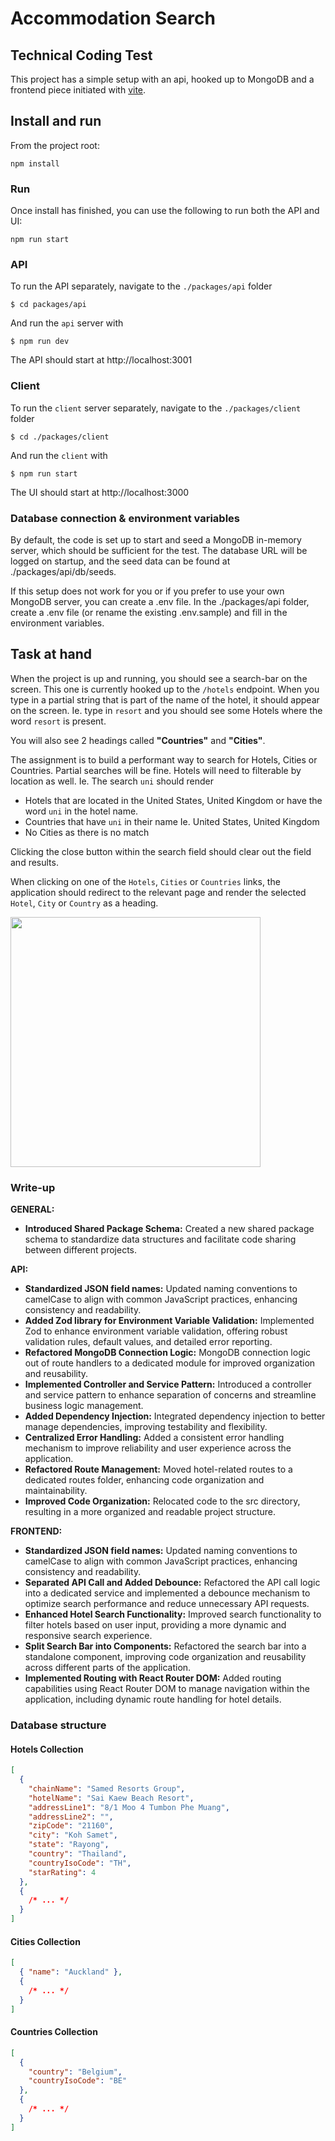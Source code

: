 # Accommodation Search

## Technical Coding Test

This project has a simple setup with an api, hooked up to MongoDB and a frontend piece initiated with [vite](https://vitejs.dev/).

## Install and run

From the project root:

```
npm install
```

### Run

Once install has finished, you can use the following to run both the API and UI:

```
npm run start
```

### API

To run the API separately, navigate to the `./packages/api` folder

```
$ cd packages/api
```

And run the `api` server with

```
$ npm run dev
```

The API should start at http://localhost:3001

### Client

To run the `client` server separately, navigate to the `./packages/client` folder

```
$ cd ./packages/client
```

And run the `client` with

```
$ npm run start
```

The UI should start at http://localhost:3000

### Database connection & environment variables

By default, the code is set up to start and seed a MongoDB in-memory server, which should be sufficient for the test. The database URL will be logged on startup, and the seed data can be found at ./packages/api/db/seeds.

If this setup does not work for you or if you prefer to use your own MongoDB server, you can create a .env file. In the ./packages/api folder, create a .env file (or rename the existing .env.sample) and fill in the environment variables.

## Task at hand

When the project is up and running, you should see a search-bar on the screen. This one is currently hooked up to the `/hotels` endpoint.
When you type in a partial string that is part of the name of the hotel, it should appear on the screen.
Ie. type in `resort` and you should see some Hotels where the word `resort` is present.

You will also see 2 headings called **"Countries"** and **"Cities"**.

The assignment is to build a performant way to search for Hotels, Cities or Countries.
Partial searches will be fine. Hotels will need to filterable by location as well.
Ie. The search `uni` should render

- Hotels that are located in the United States, United Kingdom or have the word `uni` in the hotel name.
- Countries that have `uni` in their name Ie. United States, United Kingdom
- No Cities as there is no match

Clicking the close button within the search field should clear out the field and results.

When clicking on one of the `Hotels`, `Cities` or `Countries` links, the application should redirect to the relevant page and render the selected `Hotel`, `City` or `Country` as a heading.

<img src="./assets/search-example.png" width="400px" />

### Write-up

**GENERAL:**

- **Introduced Shared Package Schema:** Created a new shared package schema to standardize data structures and facilitate code sharing between different projects.

**API:**

- **Standardized JSON field names:** Updated naming conventions to camelCase to align with common JavaScript practices, enhancing consistency and readability.
- **Added Zod library for Environment Variable Validation:** Implemented Zod to enhance environment variable validation, offering robust validation rules, default values, and detailed error reporting.
- **Refactored MongoDB Connection Logic:** MongoDB connection logic out of route handlers to a dedicated module for improved organization and reusability.
- **Implemented Controller and Service Pattern:** Introduced a controller and service pattern to enhance separation of concerns and streamline business logic management.
- **Added Dependency Injection:** Integrated dependency injection to better manage dependencies, improving testability and flexibility.
- **Centralized Error Handling:** Added a consistent error handling mechanism to improve reliability and user experience across the application.
- **Refactored Route Management:** Moved hotel-related routes to a dedicated routes folder, enhancing code organization and maintainability.
- **Improved Code Organization:** Relocated code to the src directory, resulting in a more organized and readable project structure.

**FRONTEND:**

- **Standardized JSON field names:** Updated naming conventions to camelCase to align with common JavaScript practices, enhancing consistency and readability.
- **Separated API Call and Added Debounce:** Refactored the API call logic into a dedicated service and implemented a debounce mechanism to optimize search performance and reduce unnecessary API requests.
- **Enhanced Hotel Search Functionality:** Improved search functionality to filter hotels based on user input, providing a more dynamic and responsive search experience.
- **Split Search Bar into Components:** Refactored the search bar into a standalone component, improving code organization and reusability across different parts of the application.
- **Implemented Routing with React Router DOM:** Added routing capabilities using React Router DOM to manage navigation within the application, including dynamic route handling for hotel details.

### Database structure

#### Hotels Collection

```json
[
  {
    "chainName": "Samed Resorts Group",
    "hotelName": "Sai Kaew Beach Resort",
    "addressLine1": "8/1 Moo 4 Tumbon Phe Muang",
    "addressLine2": "",
    "zipCode": "21160",
    "city": "Koh Samet",
    "state": "Rayong",
    "country": "Thailand",
    "countryIsoCode": "TH",
    "starRating": 4
  },
  {
    /* ... */
  }
]
```

#### Cities Collection

```json
[
  { "name": "Auckland" },
  {
    /* ... */
  }
]
```

#### Countries Collection

```json
[
  {
    "country": "Belgium",
    "countryIsoCode": "BE"
  },
  {
    /* ... */
  }
]
```
